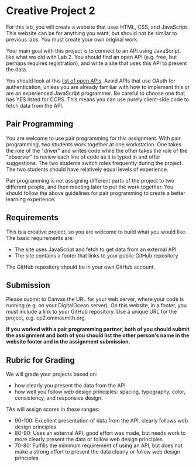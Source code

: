 # Creative Project 2

For this lab, you will create a website that uses HTML, CSS, and JavaScript. This website can be for anything you want, but should not be similar to previous labs. You must create your own original work.

Your main goal with this project is to connect to an API using JavaScript, like what we did with Lab 2. You should find an open API (e.g. free, but perhaps requires registration), and write a site that uses this API to present the data.

You should look at this [list of open APIs](https://github.com/public-apis/public-apis "Open APIs"). Avoid APIs that use OAuth for authentication, unless you are already familiar with how to implement this or are an experienced JavaScript programmer. Be careful to choose one that has YES listed for CORS. This means you can use purely client-side code to fetch data from the API.

## Pair Programming
You are welcome to use pair programming for this assignment. With pair programming,  two students work together at one workstation. One takes the role of the "driver" and writes code while the other takes the role of the "observer" to review each line of code as it is typed in and offer suggestions. The two students switch roles frequently during the project. The two students should have relatively equal levels of experience.

Pair programming is not assigning different parts of the project to two different people, and then meeting later to put the work together. You should follow the above guidelines for pair programming to create a better learning experience.

## Requirements
This is a creative project, so you are welcome to build what you would like. The basic requirements are:

* The site uses JavaScript and fetch to get data from an external API
* The site contains a footer that links to your public GitHub repository

The GitHub repository should be in your own GitHub account.

## Submission
Please submit to Canvas the URL for your web server, where your code is running (e.g. on your DigitalOcean server). On this website, in a footer, you must include a link to your GitHub repository. Use a unique URL for the project, e.g. cp2.emmasmith.org.

**If you worked with a pair programming partner, both of you should submit the assignment and both of you should list the other person's name in the website footer and in the assignment submission.**

## Rubric for Grading
We will grade your projects based on:

* how clearly you present the data from the API
* how well you follow web design principles: spacing, typography, color, consistency, and responsive design.

TAs will assign scores in these ranges:

* 90-100: Excellent presentation of data from the API, clearly follows web design principles
* 80-90: Uses an external API, good effort was made, but needs work to more clearly present the data or follow web design principles
* 70-80: Fulfills the minimum requirement of using an API, but does not make a strong effort to present the data clearly or follow web design principles
